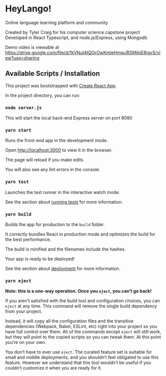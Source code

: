 
#  HeyLango!

Online language learning platform and community

Created by Tyler Craig for his computer science capstone project
Developed in React Typescript, and node.js/Express, using Mongodb

Demo video is viewable at https://drive.google.com/file/d/1kVNuI4tQOrOwKmIeHmwJRSMjbiE8igyS/view?usp=sharing


  

##  Available Scripts / Installation

  

This project was bootstrapped with [Create React App](https://github.com/facebook/create-react-app).

In the project directory, you can run:

###  `node server.js`

This will start the local back-end Express server on port 8080

  

###  `yarn start`

  

Runs the front-end app in the development mode.<br />

Open [http://localhost:3000](http://localhost:3000) to view it in the browser.

  

The page will reload if you make edits.<br />

You will also see any lint errors in the console.

  

###  `yarn test`

  

Launches the test runner in the interactive watch mode.<br />

See the section about [running tests](https://facebook.github.io/create-react-app/docs/running-tests) for more information.

  

###  `yarn build`

  

Builds the app for production to the `build` folder.<br />

It correctly bundles React in production mode and optimizes the build for the best performance.

  

The build is minified and the filenames include the hashes.<br />

Your app is ready to be deployed!

  

See the section about [deployment](https://facebook.github.io/create-react-app/docs/deployment) for more information.

  

###  `yarn eject`

  

**Note: this is a one-way operation. Once you `eject`, you can’t go back!**

  

If you aren’t satisfied with the build tool and configuration choices, you can `eject` at any time. This command will remove the single build dependency from your project.

  

Instead, it will copy all the configuration files and the transitive dependencies (Webpack, Babel, ESLint, etc) right into your project so you have full control over them. All of the commands except `eject` will still work, but they will point to the copied scripts so you can tweak them. At this point you’re on your own.

  

You don’t have to ever use `eject`. The curated feature set is suitable for small and middle deployments, and you shouldn’t feel obligated to use this feature. However we understand that this tool wouldn’t be useful if you couldn’t customize it when you are ready for it.

